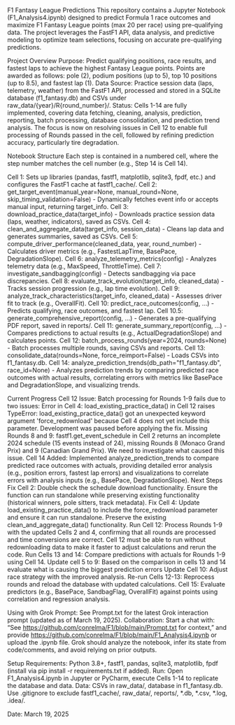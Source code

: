 F1 Fantasy League Predictions
This repository contains a Jupyter Notebook (F1_Analysis4.ipynb) designed to predict Formula 1 race outcomes and maximize F1 Fantasy League points (max 20 per race) using pre-qualifying data. The project leverages the FastF1 API, data analysis, and predictive modeling to optimize team selections, focusing on accurate pre-qualifying predictions.

Project Overview
Purpose: Predict qualifying positions, race results, and fastest laps to achieve the highest Fantasy League points. Points are awarded as follows: pole (2), podium positions (up to 5), top 10 positions (up to 8.5), and fastest lap (1).
Data Source: Practice session data (laps, telemetry, weather) from the FastF1 API, processed and stored in a SQLite database (f1_fantasy.db) and CSVs under raw_data/{year}/R{round_number}/.
Status: Cells 1-14 are fully implemented, covering data fetching, cleaning, analysis, prediction, reporting, batch processing, database consolidation, and prediction trend analysis. The focus is now on resolving issues in Cell 12 to enable full processing of Rounds passed in the cell, followed by refining prediction accuracy, particularly tire degradation.

Notebook Structure
Each step is contained in a numbered cell, where the step number matches the cell number (e.g., Step 14 is Cell 14).

Cell 1: Sets up libraries (pandas, fastf1, matplotlib, sqlite3, fpdf, etc.) and configures the FastF1 cache at fastf1_cache/.
Cell 2: get_target_event(manual_year=None, manual_round=None, skip_timing_validation=False) - Dynamically fetches event info or accepts manual input, returning target_info.
Cell 3: download_practice_data(target_info) - Downloads practice session data (laps, weather, indicators), saved as CSVs.
Cell 4: clean_and_aggregate_data(target_info, session_data) - Cleans lap data and generates summaries, saved as CSVs.
Cell 5: compute_driver_performance(cleaned_data, year, round_number) - Calculates driver metrics (e.g., FastestLapTime, BasePace, DegradationSlope).
Cell 6: analyze_telemetry_metrics(config) - Analyzes telemetry data (e.g., MaxSpeed, ThrottleTime).
Cell 7: investigate_sandbagging(config) - Detects sandbagging via pace discrepancies.
Cell 8: evaluate_track_evolution(target_info, cleaned_data) - Tracks session progression (e.g., lap time evolution).
Cell 9: analyze_track_characteristics(target_info, cleaned_data) - Assesses driver fit to track (e.g., OverallFit).
Cell 10: predict_race_outcomes(config, ...) - Predicts qualifying, race outcomes, and fastest lap.
Cell 10.5: generate_comprehensive_report(config, ...) - Generates a pre-qualifying PDF report, saved in reports/.
Cell 11: generate_summary_report(config, ...) - Compares predictions to actual results (e.g., ActualDegradationSlope) and calculates points.
Cell 12: batch_process_rounds(year=2024, rounds=None) - Batch processes multiple rounds, saving CSVs and reports.
Cell 13: consolidate_data(rounds=None, force_reimport=False) - Loads CSVs into f1_fantasy.db.
Cell 14: analyze_prediction_trends(db_path="f1_fantasy.db", race_id=None) - Analyzes prediction trends by comparing predicted race outcomes with actual results, correlating errors with metrics like BasePace and DegradationSlope, and visualizing trends.

Current Progress
Cell 12 Issue: Batch processing for Rounds 1-9 fails due to two issues:
Error in Cell 4: load_existing_practice_data() in Cell 12 raises TypeError: load_existing_practice_data() got an unexpected keyword argument 'force_redownload' because Cell 4 does not yet include this parameter. Development was paused before applying the fix.
Missing Rounds 8 and 9: fastf1.get_event_schedule in Cell 2 returns an incomplete 2024 schedule (15 events instead of 24), missing Rounds 8 (Monaco Grand Prix) and 9 (Canadian Grand Prix). We need to investigate what caused this issue.
Cell 14 Added: Implemented analyze_prediction_trends to compare predicted race outcomes with actuals, providing detailed error analysis (e.g., position errors, fastest lap errors) and visualizations to correlate errors with analysis inputs (e.g., BasePace, DegradationSlope).
Next Steps
Fix Cell 2: Double check the schedule download functionality. Ensure the function can run standalone while preserving existing functionality (historical winners, pole sitters, track metadata).
Fix Cell 4: Update load_existing_practice_data() to include the force_redownload parameter and ensure it can run standalone. Preserve the existing clean_and_aggregate_data() functionality.
Run Cell 12: Process Rounds 1-9 with the updated Cells 2 and 4, confirming that all rounds are processed and time conversions are correct.  Cell 12 must be able to run without redownloading data to make it faster to adjust calculations and rerun the code.
Run Cells 13 and 14: Compare predictions with actuals for Rounds 1-9 using Cell 14.
Update cell 5 to 9:  Based on the comparison in cells 13 and 14 evaluate what is causing the biggest prediction errors
Update Cell 10: Adjust race strategy with the improved analysis.
Re-run Cells 12-13: Reprocess rounds and reload the database with updated calculations.
Cell 15: Evaluate predictors (e.g., BasePace, SandbagFlag, OverallFit) against points using correlation and regression analysis.

Using with Grok
Prompt: See Prompt.txt for the latest Grok interaction prompt (updated as of March 19, 2025).
Collaboration: Start a chat with: “See https://github.com/conrelma/F1/blob/main/Prompt.txt for context,” and provide https://github.com/conrelma/F1/blob/main/F1_Analysis4.ipynb or upload the .ipynb file. Grok should analyze the notebook, infer its state from code/comments, and avoid relying on prior outputs.

Setup
Requirements: Python 3.8+, fastf1, pandas, sqlite3, matplotlib, fpdf (install via pip install -r requirements.txt if added).
Run: Open F1_Analysis4.ipynb in Jupyter or PyCharm, execute Cells 1-14 to replicate the database and data.
Data: CSVs in raw_data/, database in f1_fantasy.db. Use .gitignore to exclude fastf1_cache/, raw_data/, reports/, *.db, *.csv, *.log, .idea/.


Date: March 19, 2025